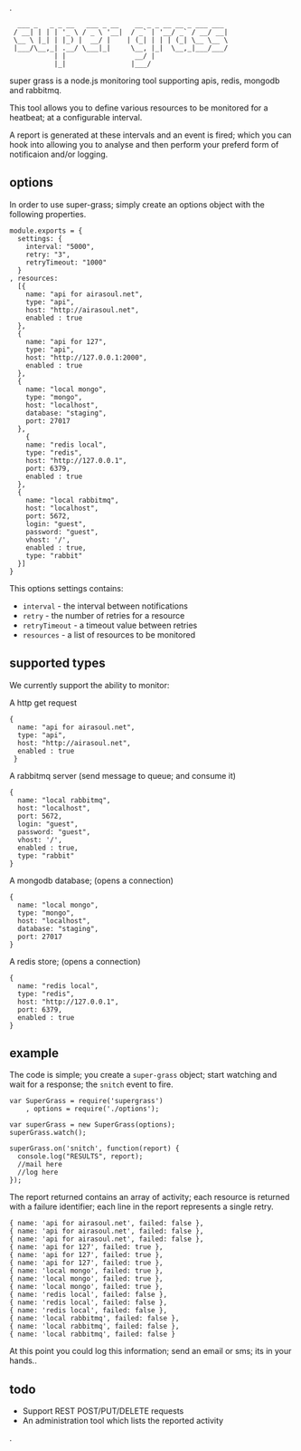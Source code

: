 .


```
  ___ _   _ _ __   ___ _ __    __ _ _ __ __ _ ___ ___ 
 / __| | | | '_ \ / _ \ '__|  / _` | '__/ _` / __/ __|
 \__ \ |_| | |_) |  __/ |    | (_| | | | (_| \__ \__ \
 |___/\__,_| .__/ \___|_|     \__, |_|  \__,_|___/___/
           | |                 __/ |                  
           |_|                |___/                   

```

super grass is a node.js monitoring tool supporting apis, redis, mongodb and rabbitmq.

This tool allows you to define various resources to be monitored for a heatbeat; at a configurable interval.  

A report is generated at these intervals and an event is fired; which you can hook into allowing you to 
analyse and then perform your preferd form of notificaion and/or logging.


## options


In order to use super-grass; simply create an options object with the following properties.

```
module.exports = {
  settings: {
    interval: "5000",
    retry: "3",
    retryTimeout: "1000"
  }
, resources: 
  [{
    name: "api for airasoul.net",
    type: "api",
    host: "http://airasoul.net",
    enabled : true
  },
  {
    name: "api for 127",
    type: "api",
    host: "http://127.0.0.1:2000",
    enabled : true
  },
  { 
    name: "local mongo",
    type: "mongo",
    host: "localhost",
    database: "staging",
    port: 27017
  },
    {
    name: "redis local",
    type: "redis",
    host: "http://127.0.0.1",
    port: 6379,
    enabled : true
  },
  {
    name: "local rabbitmq",
    host: "localhost",
    port: 5672,
    login: "guest",
    password: "guest",
    vhost: '/',
    enabled : true,
    type: "rabbit"
  }]
}

```

This options settings contains:

* ```interval``` - the interval between notifications
* ```retry``` - the number of retries for a resource
* ```retryTimeout``` - a timeout value between retries
* ```resources``` - a list of resources to be monitored

 
## supported types

We currently support the ability to monitor:

A http get request

```
{
  name: "api for airasoul.net",
  type: "api",
  host: "http://airasoul.net",
  enabled : true
 }
```

A rabbitmq server (send message to queue; and consume it)


```
{ 
  name: "local rabbitmq",
  host: "localhost",
  port: 5672,
  login: "guest",
  password: "guest",
  vhost: '/',
  enabled : true,
  type: "rabbit"
}
```

A mongodb database; (opens a connection)

```
{ 
  name: "local mongo",
  type: "mongo",
  host: "localhost",
  database: "staging",
  port: 27017
}
```

A redis store; (opens a connection)

```
{
  name: "redis local",
  type: "redis",
  host: "http://127.0.0.1",
  port: 6379,
  enabled : true
}
```

  
## example

The code is simple; you create a ```super-grass``` object; start watching and wait for a response; the ```snitch``` event to fire.

```
var SuperGrass = require('supergrass')
    , options = require('./options');

var superGrass = new SuperGrass(options);
superGrass.watch();

superGrass.on('snitch', function(report) {
  console.log("RESULTS", report);
  //mail here
  //log here
});
```

The report returned contains an array of activity; each resource is returned with a failure identifier; each line in the report represents a single retry.

```
{ name: 'api for airasoul.net', failed: false },
{ name: 'api for airasoul.net', failed: false },
{ name: 'api for airasoul.net', failed: false },
{ name: 'api for 127', failed: true },
{ name: 'api for 127', failed: true },
{ name: 'api for 127', failed: true },
{ name: 'local mongo', failed: true },
{ name: 'local mongo', failed: true },
{ name: 'local mongo', failed: true },
{ name: 'redis local', failed: false },
{ name: 'redis local', failed: false },
{ name: 'redis local', failed: false },
{ name: 'local rabbitmq', failed: false },
{ name: 'local rabbitmq', failed: false },
{ name: 'local rabbitmq', failed: false }
```

At this point you could log this information; send an email or sms; its in your hands.. 


## todo


* Support REST POST/PUT/DELETE requests
* An administration tool which lists the reported activity


.
